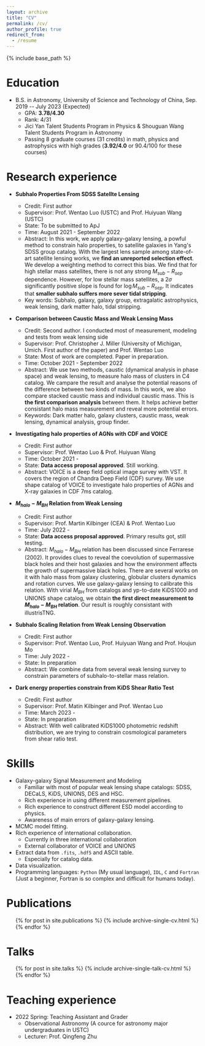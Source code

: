 ```yaml
---
layout: archive
title: "CV"
permalink: /cv/
author_profile: true
redirect_from:
  - /resume
---
```


{% include base_path %}

Education
======
* B.S. in Astronomy, University of Science and Technology of China, Sep. 2019 -- July 2023 (Expected)
  * GPA: **3.78/4.30**
  * Rank: 4/31
  * Jici Yan Talent Students Program in Physics $\&$ Shouguan Wang Talent Students Program in Astronomy
  * Passing 8 graduate courses (31 credits) in math, physics and astrophysics with high grades (**3.92/4.0** or 90.4/100 for these courses)

Research experience
======
* **Subhalo Properties From SDSS Satellte Lensing**
  * Credit: First author
  * Supervisor: Prof. Wentao Luo (USTC) and Prof. Huiyuan Wang (USTC)
  * State: To be submitted to ApJ
  * Time: August 2021 - September 2022
  * Abstract: In this work, we apply galaxy-galaxy lensing, a powful method to constrain halo properties, to satellite galaxies in Yang's SDSS group catalog. With the largest lens sample among state-of-art satellite lensing works, we **find an unreported selection effect**. We develop a weighting method to correct this bias. We find that for high stellar mass satellites, there is not any strong $M_{sub}-R_{sep}$ dependence. However, for low stellar mass satellites, a 2$\sigma$ significantly positive slope is found for $\log M_{sub}-R_{sep}$. It indicates that **smaller subhalo suffers more sever tidal stripping**.
  * Key words: Subhalo, galaxy, galaxy group, extragalatic astrophysics, weak lensing, dark matter halo, tidal stripping.
  
* **Comparison between Caustic Mass and Weak Lensing Mass**
  * Credit: Second author. I conducted most of measurement, modeling and tests from weak lensing side
  * Supervisor: Prof. Christopher J. Miller (University of Michigan, Umich. First author of the paper) and Prof. Wentao Luo
  * State: Most of work are completed. Paper in preparation.
  * Time: October 2021 - September 2022
  * Abstract: We use two methods, caustic (dynamical analysis in phase space) and weak lensing, to measure halo mass of clusters in C4 catalog. We campare the result and analyse the potential reasons of the difference between two kinds of mass. In this work, we also compare stacked caustic mass and individual caustic mass. This is **the first comparison analysis** between them. It helps achieve better consistant halo mass measurement and reveal more potential errors.
  * Keywords: Dark matter halo, galaxy clusters, caustic mass, weak lensing, dynamical analysis, group finder.

* **Investigating halo properties of AGNs with CDF and VOICE**
  * Credit: First author
  * Supervisor: Prof. Wentao Luo & Prof. Huiyuan Wang
  * Time: October 2021 - 
  * State: **Data access proposal approved**. Still working.
  * Abstract: VOICE is a deep field optical image survey with VST. It covers the region of Chandra Deep Field (CDF) survey. We use shape catalog of VOICE to investigate halo properties of AGNs and X-ray galaxies in CDF 7ms catalog.

* **$M_{halo}-M_{BH}$ Relation from Weak Lensing**
  * Credit: First author
  * Supervisor: Prof. Martin Kilbinger (CEA) & Prof. Wentao Luo
  * Time: July 2022 -
  * State: **Data access proposal approved**. Primary results got, still testing.
  * Abstract: $M_{halo}-M_{BH}$ relation has been discussed since Ferrarese (2002). It provides clues to reveal the coevolution of supermassive black holes and their host galaxies and how the environment affects the growth of supermassive black holes. There are several works on it with halo mass from galaxy clustering, globular clusters dynamics and rotation curves. We use galaxy-galaxy lensing to calibrate this relation. With virial $M_{BH}$ from catalogs and yp-to-date KiDS1000 and UNIONS shape catalog, we obtain **the first direct measurement to $M_{halo}-M_{BH}$ relation**. Our result is roughly consistant with illustrisTNG. 

* **Subhalo Scaling Relation from Weak Lensing Observation**
  * Credit: First author
  * Supervisor: Prof. Wentao Luo, Prof. Huiyuan Wang and Prof. Houjun Mo
  * Time: July 2022 -
  * State: In preparation
  * Abstract: We combine data from several weak lensing survey to constrain parameters of subhalo-to-stellar mass relation.

* **Dark energy properties constrain from KiDS Shear Ratio Test**
  * Credit: First author
  * Supervisor: Prof. Matin Kilbinger and Prof. Wentao Luo
  * Time: March 2023 - 
  * State: In preparation
  * Abstract: With well calibrated KiDS1000 photometric redshift distribution, we are trying to constrain cosmological parameters from shear ratio test.

Skills
======
* Galaxy-galaxy Signal Measurement and Modeling
  * Familiar with most of popular weak lensing shape catalogs: SDSS, DECaLS, KiDS, UNIONS, DES and HSC.
  * Rich experience in using different measurement pipelines.
  * Rich experience to construct different ESD model according to physics.
  * Awareness of main errors of galaxy-galaxy lensing.
* MCMC model fitting.
* Rich experience of international collaboration.
  * Currently in three international collaboration
  * External collaborator of VOICE and UNIONS
* Extract data from `.fits`, `.hdf5` and ASCII table.
  * Especially for catalog data.
* Data visualization.
* Programming languages: `Python` (My usual language), `IDL`, `C` and `Fortran` (Just a beginner, Fortran is so complex and difficult for humans today).

Publications
======
  <ul>{% for post in site.publications %}
    {% include archive-single-cv.html %}
  {% endfor %}</ul>
  
Talks
======
  <ul>{% for post in site.talks %}
    {% include archive-single-talk-cv.html %}
  {% endfor %}</ul>
  
Teaching experience
======
* 2022 Spring: Teaching Assistant and Grader
  * Observational Astronomy (A cource for astronomy major undergraduates in USTC)
  * Lecturer: Prof. Qingfeng Zhu
  
<!-- Service and leadership
======
* Currently signed in to 43 different slack teams -->
